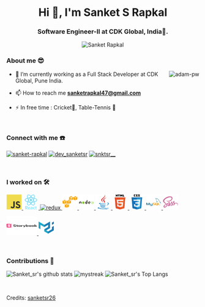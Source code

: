<h1 align="center">Hi 👋, I'm Sanket S Rapkal</h1>
<h3 align="center">Software Engineer-II at CDK Global, India🌟.</h3>
<p align="center"> <img src="https://komarev.com/ghpvc/?username=sanketsr26&label=Profile%20views&color=orange&style=flat"
    alt="Sanket Rapkal" />
</p>

<h3 align="left">About me 😎</h3>
<p><img align="right" src="https://github.com/Adam-pw/Adam-pw/blob/main/animation_500_kxa883sd.gif" alt="adam-pw" /></p>

- 🌱 I’m currently working as a Full Stack Developer at CDK Global, Pune India.

- 📫 How to reach me **sanketrapkal47@gmail.com**

- ⚡ In free time : Cricket🏏, Table-Tennis 🏓

<br>

<h3 align="left">Connect with me ☎️</h3>
<p align="left">
  <a href="https:https://www.linkedin.com/in/sanket-rapkal/" target="_blank"><img align="center"
      src="https://raw.githubusercontent.com/rahuldkjain/github-profile-readme-generator/master/src/images/icons/Social/linked-in-alt.svg"
      alt="sanket-rapkal" height="30" width="40" /></a>
  <a href="https://stackoverflow.com/users/18292502/dev-sanketsr" target="_blank"><img align="center"
      src="https://github.com/rahuldkjain/github-profile-readme-generator/blob/master/src/images/icons/Social/stack-overflow.svg"
      alt="dev_sanketsr" height="30" width="40" /></a>
  <a href="https://www.instagram.com/snktsr__/" target="blank"><img align="center"
      src="https://raw.githubusercontent.com/rahuldkjain/github-profile-readme-generator/master/src/images/icons/Social/instagram.svg"
      alt="snktsr__" height="30" width="40" /></a>
</p>

<br>

<h3 align="left">I worked on 🛠</h3>

<p align="left">
  <a href="https://developer.mozilla.org/en-US/docs/Web/JavaScript" target="_blank" rel="noreferrer">
    <img src="https://raw.githubusercontent.com/devicons/devicon/master/icons/javascript/javascript-original.svg" alt="javascript" width="40" height="40" />
  </a>
  <a href="https://reactjs.org/" target="_blank" rel="noreferrer">
    <img src="https://raw.githubusercontent.com/devicons/devicon/master/icons/react/react-original-wordmark.svg" alt="react" width="40" height="40" />
  </a>
  <a href="https://redux.js.org/" target="_blank" rel="noreferrer">
    <img src="https://github.com/rahuldkjain/github-profile-readme-generator/blob/master/src/images/icons/FrontendDevelopment/redux.svg" alt="redux" width="40" height="40" />
  </a>
  <a href="https://aws.amazon.com/" target="_blank" rel="noreferrer">
    <img src="https://github.com/devicons/devicon/blob/master/icons/amazonwebservices/amazonwebservices-original.svg" alt="aws" width="40" height="40" />
  </a>
  <a href="https://nodejs.org" target="_blank" rel="noreferrer">
    <img src="https://raw.githubusercontent.com/devicons/devicon/master/icons/nodejs/nodejs-original-wordmark.svg" alt="nodejs" width="40" height="40" />
  </a>
  <a href="https://www.java.com" target="_blank" rel="noreferrer">
    <img src="https://raw.githubusercontent.com/devicons/devicon/master/icons/java/java-original.svg" alt="java" width="40" height="40" />
  </a>
  <a href="https://www.w3.org/html/" target="_blank" rel="noreferrer">
    <img src="https://raw.githubusercontent.com/devicons/devicon/master/icons/html5/html5-original-wordmark.svg" alt="html5" width="40" height="40" />
  </a>
  <a href="https://www.w3schools.com/css/" target="_blank" rel="noreferrer">
    <img src="https://raw.githubusercontent.com/devicons/devicon/master/icons/css3/css3-original-wordmark.svg" alt="css3" width="40" height="40" />
  </a>
  <a href="https://www.mysql.com/" target="_blank" rel="noreferrer">
    <img src="https://raw.githubusercontent.com/devicons/devicon/master/icons/mysql/mysql-original-wordmark.svg" alt="mysql" width="40" height="40" />
  </a>
  <a href="https://sass-lang.com" target="_blank" rel="noreferrer">
    <img src="https://raw.githubusercontent.com/devicons/devicon/master/icons/sass/sass-original.svg" alt="sass" width="40" height="40" />
  </a>
</p>
<p align="left">
  <a href="https://storybook.js.org/" target="_blank" rel="noreferrer">
    <img src="https://github.com/devicons/devicon/blob/master/icons/storybook/storybook-original-wordmark.svg" alt="javascript" width="80" height="50" />
  </a>
  <a href="https://v4.mui.com/" target="_blank" rel="noreferrer">
    <img src="https://github.com/devicons/devicon/blob/master/icons/materialui/materialui-original.svg" alt="material-ui" width="40" height="40" />
  </a>
</p>

<br>

<h3>Contributions 🏅</h3>

![Sanket_sr's github stats](https://github-readme-stats.vercel.app/api?username=sanketsr26&show_icons=true&theme=tokyonight)
<img src="https://github-readme-streak-stats.herokuapp.com/?user=sanketsr26&theme=tokyonight" alt="mystreak"/>
![Sanket_sr's Top Langs](https://github-readme-stats.vercel.app/api/top-langs/?username=sanketsr26&theme=tokyonight&layout=compact)

<br>

Credits: [sanketsr26](https://github.com/sanketsr26)
